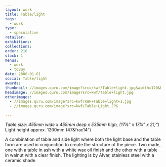 ```yaml
---
layout: work
title: Table/light
tags:
  - work
type:
  - speculative
retailer:
exhibitions:
collections:
order: 210
stock: 1
menus:
  - work
  - toBuy
date: 2000-01-01
social: Table/light
awards:
thumbnail: //images.quru.com/image?src=/kwf/Table+light.jpg&width=170&height=170&fill=auto&top=0.15&bottom=0.85
headimage: //images.quru.com/image?src=kwf/Table+light.jpg
otherimages:
  - //images.quru.com/image?src=kwf/KWF+Table+light+1.jpg
  - //images.quru.com/image?src=kwf/Table+Light.JPG

---
```

_Table size: 455mm wide x 455mm deep x 535mm high, (17&frac78;” x 17&frac78;” x 21;”)_
Light height approx. 1200mm (47&frac14”)

A combination of table and side light where both the light base and the table form are used in conjunction to create the structure of the piece. Two made, one with a table in ash with a white wax oil finish and the other with a table in walnut with a clear finish. The lighting is by Alvar, stainless steel with a ceramic shade.
